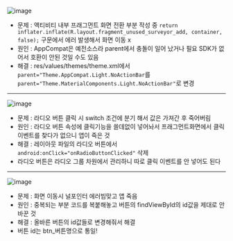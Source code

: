 ![image](https://user-images.githubusercontent.com/45361543/131081906-291cd5f2-967f-40c1-a2d5-439e89d8e11d.png)
+ 문제 : 액티비티 내부 프래그먼트 화면 전환 부분 작성 중 `return inflater.inflate(R.layout.fragment_unused_surveyor_add, container, false);` 구문에서 에러 발생해서 화면 이동 x
+ 원인 : AppCompat은 예전소스라 parent에서 충돌이 일어 났거나 필요 SDK가 없어서 호환이 안된 것일 수도 있음
+ 해결 : res/values/themes/theme.xml에서 `parent="Theme.AppCompat.Light.NoActionBar`를 `parent="Theme.MaterialComponents.Light.NoActionBar"`로 변경  
------------------------------------------------------------------------------------------------------------------------------------------------------------
![image](https://user-images.githubusercontent.com/45361543/131081953-74c4b17a-7e7c-47bf-9b28-cc8e1242f5fa.png)
+ 문제 : 라디오 버튼 클릭 시 switch 조건에 분기 해서 값은 가져간 후 죽어버림 
+ 원인 : 라디오 버튼 속성에 클릭기능을 쓸데없이 넣어놔서 프래그먼트화면에서 클릭 이벤트를 찾다가 없으니 앱이 죽은 것
+ 해결 : 레이아웃 파일의 라디오 버튼에서 `android:onClick="onRadioButtonClicked"` 삭제
+ 라디오 버튼은 라디오 그룹 차원에서 관리하니 따로 클릭 이벤트를 안 넣어도 된다  
------------------------------------------------------------------------------------------------------------------------------------------------------------
![image](https://user-images.githubusercontent.com/45361543/131081972-bb0de2f8-7bd4-4298-826e-a3a595609a39.png)
+ 문제 : 화면 이동시 널포인터 에러빔맞고 앱 죽음
+ 원인 : 중복되는 부분 코드를 복붙해놓고 버튼의 findViewById의 id값을 제대로 안 바꾼 것
+ 해결 : 올바른 버튼의 id값들로 변경해줘서 해결
+ 버튼 id는 btn_버튼명으로 통일!
